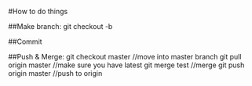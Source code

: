#How to do things

##Make branch: 
git checkout -b <branch name>

##Commit

##Push & Merge:
git checkout master //move into master branch
git pull origin master //make sure you have latest
git merge test //merge
git push origin master //push to origin